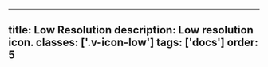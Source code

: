 <!--
 *              Copyright (c) 2025 Visa, Inc.
 *
 * Licensed under the Apache License, Version 2.0 (the "License");
 * you may not use this file except in compliance with the License.
 * You may obtain a copy of the License at
 *
 *         http://www.apache.org/licenses/LICENSE-2.0
 *
 * Unless required by applicable law or agreed to in writing, software
 * distributed under the License is distributed on an "AS IS" BASIS,
 * WITHOUT WARRANTIES OR CONDITIONS OF ANY KIND, either express or implied.
 * See the License for the specific language governing permissions and
 * limitations under the License.
 *
 -->
---
title: Low Resolution
description: Low resolution icon. 
classes: ['.v-icon-low']
tags: ['docs']
order: 5
---

<svg class="v-icon v-icon-low" height="24" viewbox="0 0 24 24" width="24">
  <use href="#visa-notifications-low">
  </use>
</svg>
